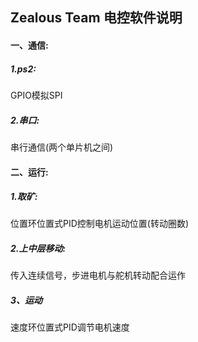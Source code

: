 ## Zealous Team 电控软件说明

#### 一、通信:

##### 1.ps2:
GPIO模拟SPI
##### 2.串口:
串行通信(两个单片机之间)

#### 二、运行:

##### 1.取矿:
位置环位置式PID控制电机运动位置(转动圈数)
##### 2.上中层移动:
传入连续信号，步进电机与舵机转动配合运作

##### 3、运动

速度环位置式PID调节电机速度